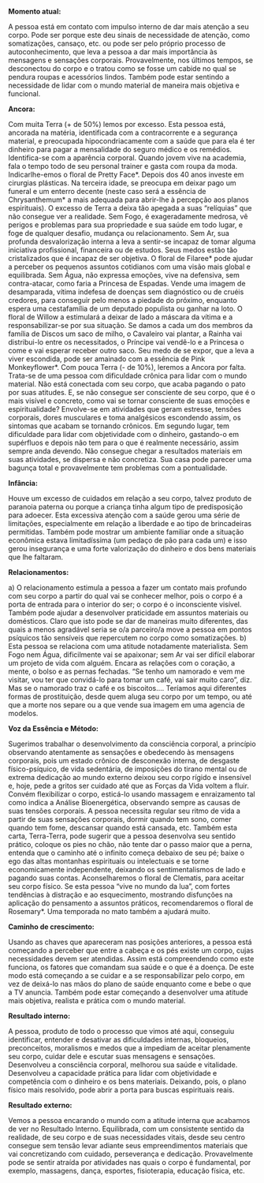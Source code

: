 **Momento atual:**

 A pessoa está em contato com impulso interno de dar mais atenção a seu corpo. Pode ser porque este deu sinais de necessidade de atenção, como somatizações, cansaço, etc. ou pode ser pelo próprio processo de autoconhecimento, que leva a pessoa a dar mais importância às mensagens e sensações corporais. Provavelmente, nos últimos tempos, se desconectou do corpo e o tratou como se fosse um cabide no qual se pendura roupas e acessórios lindos. Também pode estar sentindo a necessidade de lidar com o mundo material de maneira mais objetiva e funcional. 


 **Ancora:** 

Com muita Terra (+ de 50%) lemos por excesso. Esta pessoa está, ancorada na matéria, identificada com a contracorrente e a segurança material, e preocupada hipocondriacamente com a saúde que para ela é ter dinheiro para pagar a mensalidade do seguro médico e os remédios. Identifica-se com a aparência corporal. Quando jovem vive na academia, fala o tempo todo de seu personal trainer e gasta com roupa da moda. Indicarlhe-emos o floral de Pretty Face*. Depois dos 40 anos investe em cirurgias plásticas. Na terceira idade, se preocupa em deixar pago um funeral e um enterro decente (neste caso será a essência de Chrysanthemum* a mais adequada para abrir-lhe à percepção aos planos espirituais). O excesso de Terra a deixa tão apegada a suas “relíquias” que não consegue ver a realidade. Sem Fogo, é exageradamente medrosa, vê perigos e problemas para sua propriedade e sua saúde em todo lugar, e foge de qualquer desafio, mudança ou relacionamento. Sem Ar, sua profunda desvalorização interna a leva a sentir-se incapaz de tomar alguma iniciativa profissional, financeira ou de estudos. Seus medos estão tão cristalizados que é incapaz de ser objetiva. O floral de Filaree* pode ajudar a perceber os pequenos assuntos cotidianos com uma visão mais global e equilibrada. Sem Água, não expressa emoções, vive na defensiva, sem contra-atacar, como faria a Princesa de Espadas. Vende uma imagem de desamparada, vítima indefesa de doenças sem diagnóstico ou de cruéis credores, para conseguir pelo menos a piedade do próximo, enquanto espera uma cestafamília de um deputado populista ou ganhar na loto. O floral de Willow a estimulará a deixar de lado a máscara da vítima e a responsabilizar-se por sua situação. Se damos a cada um dos membros da família de Discos um saco de milho, o Cavaleiro vai plantar, a Rainha vai distribui-lo entre os necessitados, o Príncipe vai vendê-lo e a Princesa o come e vai esperar receber outro saco. Seu medo de se expor, que a leva a viver escondida, pode ser amainado com a essência de Pink Monkeyflower*. Com pouca Terra (- de 10%), leremos a Ancora por falta. Trata-se de uma pessoa com dificuldade crônica para lidar com o mundo material. Não está conectada com seu corpo, que acaba pagando o pato por suas atitudes. E, se não consegue ser consciente de seu corpo, que é o mais visível e concreto, como vai se tornar consciente de suas emoções e espiritualidade? Envolve-se em atividades que geram estresse, tensões corporais, dores musculares e toma analgésicos escondendo assim, os sintomas que acabam se tornando crônicos. Em segundo lugar, tem dificuldade para lidar com objetividade com o dinheiro, gastando-o em supérfluos e depois não tem para o que é realmente necessário, assim sempre anda devendo. Não consegue chegar a resultados materiais em suas atividades, se dispersa e não concretiza. Sua casa pode parecer uma bagunça total e provavelmente tem problemas com a pontualidade. 


**Infância:**

 Houve um excesso de cuidados em relação a seu corpo, talvez produto de paranoia paterna ou porque a criança tinha algum tipo de predisposição para adoecer. Esta excessiva atenção com a saúde gerou uma série de limitações, especialmente em relação a liberdade e ao tipo de brincadeiras permitidas. Também pode mostrar um ambiente familiar onde a situação econômica estava limitadíssima (um pedaço de pão para cada um) e isso gerou insegurança e uma forte valorização do dinheiro e dos bens materiais que lhe faltaram. 


**Relacionamentos:**

 a) O relacionamento estimula a pessoa a fazer um contato mais profundo com seu corpo a partir do qual vai se conhecer melhor, pois o corpo é a porta de entrada para o interior do ser; o corpo é o inconsciente visível. Também pode ajudar a desenvolver praticidade em assuntos materiais ou domésticos. Claro que isto pode se dar de maneiras muito diferentes, das quais a menos agradável seria se o/a parceiro/a move a pessoa em pontos psíquicos tão sensíveis que repercutem no corpo como somatizações. b) Esta pessoa se relaciona com uma atitude notadamente materialista. Sem Fogo nem Água, dificilmente vai se apaixonar; sem Ar vai ser difícil elaborar um projeto de vida com alguém. Encara as relações com o coração, a mente, o bolso e as pernas fechadas. “Se tenho um namorado e vem me visitar, vou ter que convidá-lo para tomar um café, vai sair muito caro”, diz. Mas se o namorado traz o café e os biscoitos…. Teríamos aqui diferentes formas de prostituição, desde quem aluga seu corpo por um tempo, ou até que a morte nos separe ou a que vende sua imagem em uma agencia de modelos. 


**Voz da Essência e Método:**

 Sugerimos trabalhar o desenvolvimento da consciência corporal, a princípio observando atentamente as sensações e obedecendo às mensagens corporais, pois um estado crônico de desconexão interna, de desgaste físico-psíquico, de vida sedentária, de imposições do tirano mental ou de extrema dedicação ao mundo externo deixou seu corpo rígido e insensível e, hoje, pede a gritos ser cuidado até que as Forças da Vida voltem a fluir. Convém flexibilizar o corpo, esticá-lo usando massagem e enraizamento tal como indica a Análise Bioenergética, observando sempre as causas de suas tensões corporais. A pessoa necessita regular seu ritmo de vida a partir de suas sensações corporais, dormir quando tem sono, comer quando tem fome, descansar quando está cansada, etc. Também esta carta, Terra-Terra, pode sugerir que a pessoa desenvolva seu sentido prático, coloque os pies no chão, não tente dar o passo maior que a perna, entenda que o caminho até o infinito começa debaixo de seu pé; baixe o ego das altas montanhas espirituais ou intelectuais e se torne economicamente independente, deixando os sentimentalismos de lado e pagando suas contas. Aconselharemos o floral de Clematis, para aceitar seu corpo físico. Se esta pessoa “vive no mundo da lua”, com fortes tendências à distração e ao esquecimento, mostrando disfunções na aplicação do pensamento a assuntos práticos, recomendaremos o floral de Rosemary*. Uma temporada no mato também a ajudará muito. 


**Caminho de crescimento:**

 Usando as chaves que apareceram nas posições anteriores, a pessoa está começando a perceber que entre a cabeça e os pés existe um corpo, cujas necessidades devem ser atendidas. Assim está compreendendo como este funciona, os fatores que comandam sua saúde e o que é a doença. De este modo está começando a se cuidar e a se responsabilizar pelo corpo, em vez de deixá-lo nas mãos do plano de saúde enquanto come e bebe o que a TV anuncia. Também pode estar começando a desenvolver uma atitude mais objetiva, realista e prática com o mundo material. 


**Resultado interno:**

 A pessoa, produto de todo o processo que vimos até aqui, conseguiu identificar, entender e desativar as dificuldades internas, bloqueios, preconceitos, moralismos e medos que a impediam de aceitar plenamente seu corpo, cuidar dele e escutar suas mensagens e sensações. Desenvolveu a consciência corporal, melhorou sua saúde e vitalidade. Desenvolveu a capacidade prática para lidar com objetividade e competência com o dinheiro e os bens materiais. Deixando, pois, o plano físico mais resolvido, pode abrir a porta para buscas espirituais reais. 


**Resultado externo:**

 Vemos a pessoa encarando o mundo com a atitude interna que acabamos de ver no Resultado Interno. Equilibrada, com um consistente sentido da realidade, de seu corpo e de suas necessidades vitais, desde seu centro consegue sem tensão levar adiante seus empreendimentos materiais que vai concretizando com cuidado, perseverança e dedicação. Provavelmente pode se sentir atraída por atividades nas quais o corpo é fundamental, por exemplo, massagens, dança, esportes, fisioterapia, educação física, etc.
